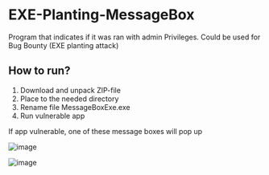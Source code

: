# EXE-Planting-MessageBox
Program that indicates if it was ran with admin Privileges.
Could be used for Bug Bounty (EXE planting attack)

## How to run?

1. Download and unpack ZIP-file
2. Place to the needed directory
3. Rename file MessageBoxExe.exe
4. Run vulnerable app  

If app vulnerable, one of these message boxes will pop up


![image](https://user-images.githubusercontent.com/29678249/167265422-c2fa34e0-6644-40dd-a5b2-4dba6ca58bfd.png)


![image](https://user-images.githubusercontent.com/29678249/167265427-5b4ed11b-ebc9-4704-b8b4-f192c6d2f6b7.png)
